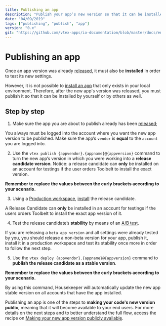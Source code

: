 ```yaml
---
title: Publishing an app
description: "Publish your app’s new version so that it can be installed and tested by other users."
date: "04/09/2019"
tags: ["publishing", "publish", "app"]
version: "0.x"
git: "https://github.com/vtex-apps/io-documentation/blob/master/docs/en/Recipes/store/publishing-an-app.md"
---
```


# Publishing an app

Once an app version was already [released](https://vtex.io/docs/recipes/store/releasing-a-new-app-version), it must also be **installed** in order to test its new settings. 

However, it is not possible to [install an app](https://vtex.io/docs/recipes/store/installing-an-app) that only exists in your local environment. Therefore, after the new app's version was released, you must publish it so that it can be installed by yourself or by others as well.

## Step by step

1. Make sure the app you are about to publish already has been [released](https://vtex.io/docs/recipes/development/releasing-a-new-app-version);

<div class="alert alert-warning">
You always must be logged into the account where you want the new app version to be published. Make sure the app’s <code>vendor</code> is <b>equal</b> to the <code>account</code> you are logged into.
</div>

2. Use the `vtex publish {appvendor}.{appname}@{appversion}` command to turn the new app’s version in which you were working into a **release candidate version**. Notice: a release candidate can **only** be installed on an account for testings if the user orders Toolbelt to install the exact version.

<div class="alert alert-warning">
  <b>Remember te replace the values between the curly brackets according to your scenario.</b>
</div>

3. Using a [Production workspace](https://vtex.io/docs/recipes/development/creating-a-production-workspace), [install](https://vtex.io/docs/recipes/development/installing-an-app) the release candidate. 

<div class="alert alert-warning">
A Release Candidate can <b>only</b> be installed in an account for testings if the users orders Toolbelt to install the exact app version of it. 
</div>

4. Test the release candidate’s **stability** by means of an [A/B test](https://vtex.io/docs/recipes/store/running-native-ab-testing).

<div class="alert alert-info">
If you are releasing a <code>beta app version</code> and all settings were already tested by you, you should release a non-beta version for your app, publish it, install it in a production workspace and test its stability once more in order to follow the next step. 
</div>

5. Use the `vtex deploy {appvendor}.{appname}@{appversion}` command to **publish the release candidate as a stable version**. 

<div class="alert alert-warning">
  <b>Remember te replace the values between the curly brackets according to your scenario.</b>
</div>

By using this command, Housekeeper will automatically update the new app stable version on all accounts that have the app installed.


<div class="alert alert-info">
Publishing an app is one of the steps to <b>making your code's new version public</b>, meaning that it will become available to your end users. For more details on the next steps and to better understand the full flow, access the recipe on <a href="https://vtex.io/docs/recipes/development/making-your-new-app-version-publicly-available">Making your new app version publicly available</a>.
</div>



